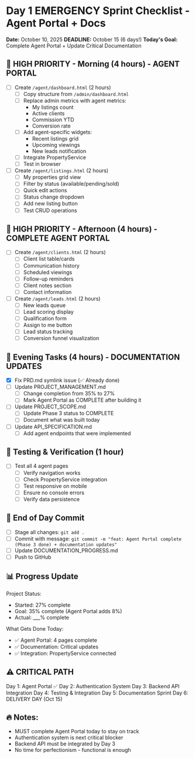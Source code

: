 # Day 1 EMERGENCY Sprint Checklist - Agent Portal + Docs
**Date:** October 10, 2025
**DEADLINE:** October 15 (6 days!)
**Today's Goal:** Complete Agent Portal + Update Critical Documentation

## 🔴 HIGH PRIORITY - Morning (4 hours) - AGENT PORTAL
- [ ] Create `/agent/dashboard.html` (2 hours)
  - [ ] Copy structure from `/admin/dashboard.html`
  - [ ] Replace admin metrics with agent metrics:
    - My listings count
    - Active clients
    - Commission YTD
    - Conversion rate
  - [ ] Add agent-specific widgets:
    - Recent listings grid
    - Upcoming viewings
    - New leads notification
  - [ ] Integrate PropertyService
  - [ ] Test in browser
- [ ] Create `/agent/listings.html` (2 hours)
  - [ ] My properties grid view
  - [ ] Filter by status (available/pending/sold)
  - [ ] Quick edit actions
  - [ ] Status change dropdown
  - [ ] Add new listing button
  - [ ] Test CRUD operations

## 🔴 HIGH PRIORITY - Afternoon (4 hours) - COMPLETE AGENT PORTAL
- [ ] Create `/agent/clients.html` (2 hours)
  - [ ] Client list table/cards
  - [ ] Communication history
  - [ ] Scheduled viewings
  - [ ] Follow-up reminders
  - [ ] Client notes section
  - [ ] Contact information
- [ ] Create `/agent/leads.html` (2 hours)
  - [ ] New leads queue
  - [ ] Lead scoring display
  - [ ] Qualification form
  - [ ] Assign to me button
  - [ ] Lead status tracking
  - [ ] Conversion funnel visualization

## 📝 Evening Tasks (4 hours) - DOCUMENTATION UPDATES
- [x] Fix PRD.md symlink issue (✅ Already done)
- [ ] Update PROJECT_MANAGEMENT.md
  - [ ] Change completion from 35% to 27%
  - [ ] Mark Agent Portal as COMPLETE after building it
- [ ] Update PROJECT_SCOPE.md
  - [ ] Update Phase 3 status to COMPLETE
  - [ ] Document what was built today
- [ ] Update API_SPECIFICATION.md
  - [ ] Add agent endpoints that were implemented
## 🎯 Testing & Verification (1 hour)
- [ ] Test all 4 agent pages
  - [ ] Verify navigation works
  - [ ] Check PropertyService integration
  - [ ] Test responsive on mobile
  - [ ] Ensure no console errors
  - [ ] Verify data persistence

## 🎯 End of Day Commit
- [ ] Stage all changes: `git add .`
- [ ] Commit with message: `git commit -m "feat: Agent Portal complete (Phase 3 done) + documentation updates"`
- [ ] Update DOCUMENTATION_PROGRESS.md
- [ ] Push to GitHub

## 📊 Progress Update
Project Status:
- Started: 27% complete
- Goal: 35% complete (Agent Portal adds 8%)
- Actual: ___% complete

What Gets Done Today:
- ✅ Agent Portal: 4 pages complete
- ✅ Documentation: Critical updates
- ✅ Integration: PropertyService connected

## ⚠️ CRITICAL PATH
Day 1: Agent Portal ✅
Day 2: Authentication System
Day 3: Backend API Integration
Day 4: Testing & Integration
Day 5: Documentation Sprint
Day 6: DELIVERY DAY (Oct 15)

## 🔥 Notes:
- MUST complete Agent Portal today to stay on track
- Authentication system is next critical blocker
- Backend API must be integrated by Day 3
- No time for perfectionism - functional is enough

